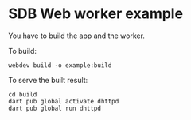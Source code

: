 # SDB Web worker example

You have to build the app and the worker.

To build:
```shell
webdev build -o example:build
```

To serve the built result:
```shell
cd build
dart pub global activate dhttpd
dart pub global run dhttpd
```
